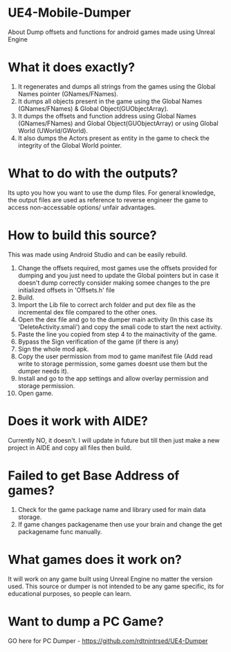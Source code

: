 # UE4-Mobile-Dumper
About Dump offsets and functions for android games made using Unreal Engine

# What it does exactly?
1. It regenerates and dumps all strings from the games using the Global Names pointer (GNames/FNames).
2. It dumps all objects present in the game using the Global Names (GNames/FNames) & Global Object(GUObjectArray).
3. It dumps the offsets and function address using Global Names (GNames/FNames) and Global Object(GUObjectArray) or using Global World (UWorld/GWorld).
4. It also dumps the Actors present as entity in the game to check the integrity of the Global World pointer.

# What to do with the outputs?
Its upto you how you want to use the dump files. For general knowledge, the output files are used as reference to reverse engineer the game to access non-accessable options/ unfair advantages.

# How to build this source?
This was made using Android Studio and can be easily rebuild. 
1. Change the offsets required, most games use the offsets provided for dumping and you just need to update the Global pointers but in case it doesn't dump correctly consider making somee changes to the pre initialized offsets in 'Offsets.h' file
2. Build.
3. Import the Lib file to correct arch folder and put dex file as the incremental dex file compared to the other ones.
4. Open the dex file and go to the dumper main activity (In this case its 'DeleteActivity.smali') and copy the smali code to start the next activity.
5. Paste the line you copied from step 4 to the mainactivity of the game.
6. Bypass the Sign verification of the game (if there is any)
7. Sign the whole mod apk.
8. Copy the user permission from mod to game manifest file (Add read write to storage permission, some games doesnt use them but the dumper needs it).
9. Install and go to the app settings and allow overlay permission and storage permission. 
10. Open game.

# Does it work with AIDE?
Currently NO, it doesn't. I will update in future but till then just make a new project in AIDE and copy all files then build.

# Failed to get Base Address of games?
1. Check for the game package name and library used for main data storage.
2. If game changes packagename then use your brain and change the get packagename func manually.

# What games does it work on?
It will work on any game built using Unreal Engine no matter the version used. 
This source or dumper is not intended to be any game specific, its for educational purposes, so people can learn.

# Want to dump a PC Game?
GO here for PC Dumper - https://github.com/rdtnjntrsed/UE4-Dumper
